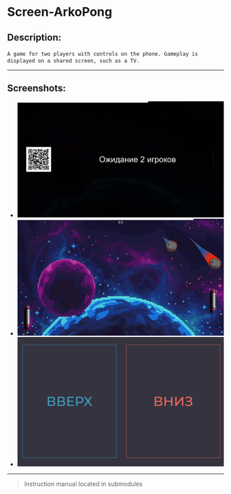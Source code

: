 # Screen-ArkoPong #

## Description:
    A game for two players with controls on the phone. Gameplay is displayed on a shared screen, such as a TV.

---
## Screenshots: 
* ![](landing/wating.png)
* ![](landing/inGame.png)
* ![](landing/phoneScreen.png)

---
> Instruction manual located in submodules
